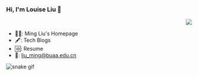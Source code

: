 ### Hi, I'm Louise Liu 👋

<!-- Github Statistical Chart -->
<img align="right" src="https://github-readme-stats.vercel.app/api?username=louiseliuming&show_icons=true&icon_color=CE1D2D&text_color=718096&bg_color=ffffff&hide_title=true" />

<br/>
  
- :woman_student:: Ming Liu's Homepage
- :fountain_pen:: Tech Blogs
- :id:: Resume
- :postbox:: liu_ming@buaa.edu.cn

<!-- Generate Snake GIF-->
![snake gif](https://github.com/louiseliuming/louiseliuming/blob/output/github-contribution-grid-snake.svg)

<!--
**louiseliuming/louiseliuming** is a ✨ _special_ ✨ repository because its `README.md` (this file) appears on your GitHub profile.

Here are some ideas to get you started:

- 🔭 I’m currently working on ...
- 🌱 I’m currently learning ...
- 👯 I’m looking to collaborate on ...
- 🤔 I’m looking for help with ...
- 💬 Ask me about ...
- 📫 How to reach me: ...
- 😄 Pronouns: ...
- ⚡ Fun fact: ...
-->
